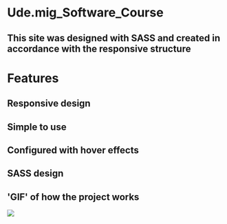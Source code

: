 # Ude.mig_Software_Course

<h2>This site was designed with SASS and created in accordance with the responsive structure </h2>

# Features

<h2>Responsive design</h2>

<h2>Simple to use</h2>

<h2>Configured with hover effects</h2>

<h2>SASS design</h2>

<h2>'GIF' of how the project works</h2>

![](Ueducaiton.gif)
